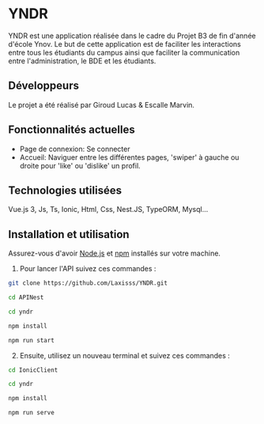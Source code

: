 # YNDR

YNDR est une application réalisée dans le cadre du Projet B3 de fin d'année d'école Ynov.
Le but de cette application est de faciliter les interactions entre tous les étudiants du campus ainsi que faciliter la communication entre l'administration, le BDE et les étudiants.

## Développeurs

Le projet a été réalisé par Giroud Lucas & Escalle Marvin. 

## Fonctionnalités actuelles

- Page de connexion: Se connecter
- Accueil: Naviguer entre les différentes pages, 'swiper' à gauche ou droite pour 'like' ou 'dislike' un profil.

## Technologies utilisées

Vue.js 3, Js, Ts, Ionic, Html, Css, Nest.JS, TypeORM, Mysql...

## Installation et utilisation

Assurez-vous d'avoir [Node.js](https://nodejs.org/) et [npm](https://www.npmjs.com/) installés sur votre machine.

1. Pour lancer l'API suivez ces commandes :

```bash
git clone https://github.com/Laxisss/YNDR.git

cd APINest

cd yndr

npm install

npm run start 
```
2. Ensuite, utilisez un nouveau terminal et suivez ces commandes :

```bash
cd IonicClient

cd yndr

npm install

npm run serve 
```
